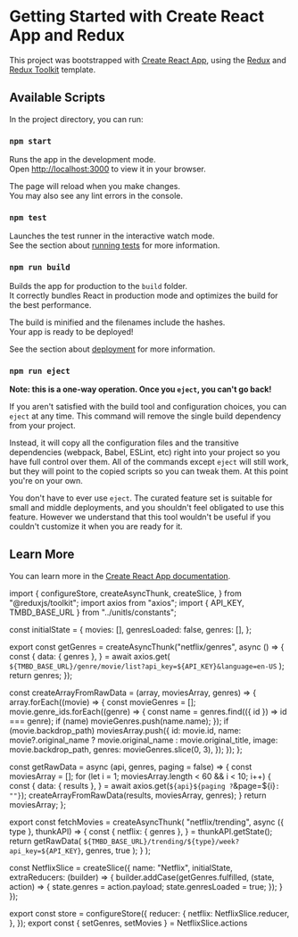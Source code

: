 # Getting Started with Create React App and Redux

This project was bootstrapped with [Create React App](https://github.com/facebook/create-react-app), using the [Redux](https://redux.js.org/) and [Redux Toolkit](https://redux-toolkit.js.org/) template.

## Available Scripts

In the project directory, you can run:

### `npm start`

Runs the app in the development mode.\
Open [http://localhost:3000](http://localhost:3000) to view it in your browser.

The page will reload when you make changes.\
You may also see any lint errors in the console.

### `npm test`

Launches the test runner in the interactive watch mode.\
See the section about [running tests](https://facebook.github.io/create-react-app/docs/running-tests) for more information.

### `npm run build`

Builds the app for production to the `build` folder.\
It correctly bundles React in production mode and optimizes the build for the best performance.

The build is minified and the filenames include the hashes.\
Your app is ready to be deployed!

See the section about [deployment](https://facebook.github.io/create-react-app/docs/deployment) for more information.

### `npm run eject`

**Note: this is a one-way operation. Once you `eject`, you can't go back!**

If you aren't satisfied with the build tool and configuration choices, you can `eject` at any time. This command will remove the single build dependency from your project.

Instead, it will copy all the configuration files and the transitive dependencies (webpack, Babel, ESLint, etc) right into your project so you have full control over them. All of the commands except `eject` will still work, but they will point to the copied scripts so you can tweak them. At this point you're on your own.

You don't have to ever use `eject`. The curated feature set is suitable for small and middle deployments, and you shouldn't feel obligated to use this feature. However we understand that this tool wouldn't be useful if you couldn't customize it when you are ready for it.

## Learn More

You can learn more in the [Create React App documentation](https://facebook.github.io/create-react-app/docs/getting-started).

import {
  configureStore,
  createAsyncThunk,
  createSlice,
} from "@reduxjs/toolkit";
import axios from "axios";
import { API_KEY, TMBD_BASE_URL } from "../unitls/constants";

const initialState = {
  movies: [],
  genresLoaded: false,
  genres: [],
};

export const getGenres = createAsyncThunk("netflix/genres", async () => {
  const {
    data: { genres },
  } = await axios.get(
    `${TMBD_BASE_URL}/genre/movie/list?api_key=${API_KEY}&language=en-US`
  );
  return genres;
});

const createArrayFromRawData = (array, moviesArray, genres) => {
  array.forEach((movie) => {
    const movieGenres = [];
    movie.genre_ids.forEach((genre) => {
      const name = genres.find(({ id }) => id === genre);
      if (name) movieGenres.push(name.name);
    });
    if (movie.backdrop_path)
      moviesArray.push({
        id: movie.id,
        name: movie?.original_name ? movie.original_name : movie.original_title,
        image: movie.backdrop_path,
        genres: movieGenres.slice(0, 3),
      });
  });
};

const getRawData = async (api, genres, paging = false) => {
  const moviesArray = [];
  for (let i = 1; moviesArray.length < 60 && i < 10; i++) {
    const {
      data: { results },
    } = await axios.get(`${api}${paging ?`&page=${i}`: ""}`);
    createArrayFromRawData(results, moviesArray, genres);
  }
  return moviesArray;
};

export const fetchMovies = createAsyncThunk(
  "netflix/trending",
  async ({ type }, thunkAPI) => {
    const {
      netflix: { genres },
    } = thunkAPI.getState();
    return getRawData(
      `${TMBD_BASE_URL}/trending/${type}/week?api_key=${API_KEY}`,
      genres,
      true
    );
  }
);

const NetflixSlice = createSlice({
  name: "Netflix",
  initialState,
  extraReducers: (builder) => {
    builder.addCase(getGenres.fulfilled, (state, action) => {
      state.genres = action.payload;
      state.genresLoaded = true;
    });
  }  
});

export const store = configureStore({
  reducer: {
    netflix: NetflixSlice.reducer,
  },
});
export const { setGenres, setMovies } = NetflixSlice.actions
